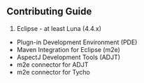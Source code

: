 
Contributing Guide
-------------------------

1. Eclipse - at least Luna (4.4.x) 
- Plugn-in Development Environment (PDE)
- Maven Integration for Eclipse (m2e)
- AspectJ Development Tools (ADJT)
- m2e connector for ADJT
- m2e connector for Tycho
